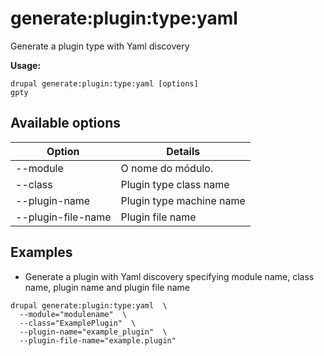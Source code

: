 # generate:plugin:type:yaml
Generate a plugin type with Yaml discovery

**Usage:**
```
drupal generate:plugin:type:yaml [options]
gpty
```

## Available options
Option | Details
-------|-------------
--module | O nome do módulo.
--class | Plugin type class name
--plugin-name | Plugin type machine name
--plugin-file-name | Plugin file name

## Examples
* Generate a plugin with Yaml discovery specifying module name, class name, plugin name and plugin file name
```
drupal generate:plugin:type:yaml  \
  --module="modulename"  \
  --class="ExamplePlugin"  \
  --plugin-name="example_plugin"  \
  --plugin-file-name="example.plugin"
```
